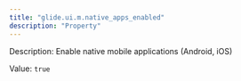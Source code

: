 ```yaml
---
title: "glide.ui.m.native_apps_enabled"
description: "Property"
---
```


Description: Enable native mobile applications (Android, iOS)

Value: `true`